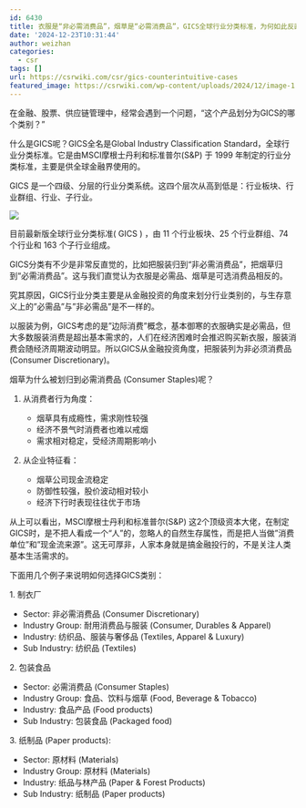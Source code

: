 ```yaml
---
id: 6430
title: 衣服是“非必需消费品”，烟草是“必需消费品”，GICS全球行业分类标准，为何如此反直觉？
date: '2024-12-23T10:31:44'
author: weizhan
categories:
  - csr
tags: []
url: https://csrwiki.com/csr/gics-counterintuitive-cases
featured_image: https://csrwiki.com/wp-content/uploads/2024/12/image-1.png
---
```


在金融、股票、供应链管理中，经常会遇到一个问题，“这个产品划分为GICS的哪个类别？”

什么是GICS呢？GICS全名是Global Industry Classification Standard，全球行业分类标准。它是由MSCI摩根士丹利和标准普尔(S\&P) 于 1999 年制定的行业分类标准，主要是供全球金融界使用的。

GICS 是一个四级、分层的行业分类系统。这四个层次从高到低是：行业板块、行业群组、行业、子行业。

![](https://csrwiki.com/wp-content/uploads/2024/12/image-1.png)

目前最新版全球行业分类标准( GICS ) ，由 11 个行业板块、25 个行业群组、74 个行业和 163 个子行业组成。

GICS分类有不少是非常反直觉的，比如把服装归到“非必需消费品”，把烟草归到“必需消费品”。这与我们直觉认为衣服是必需品、烟草是可选消费品相反的。

究其原因，GICS行业分类主要是从金融投资的角度来划分行业类别的，与生存意义上的”必需品”与”非必需品”是不一样的。

以服装为例，GICS考虑的是”边际消费”概念，基本御寒的衣服确实是必需品，但大多数服装消费是超出基本需求的，人们在经济困难时会推迟购买新衣服，服装消费会随经济周期波动明显。所以GICS从金融投资角度，把服装列为非必须消费品(Consumer Discretionary)。

烟草为什么被划归到必需消费品 (Consumer Staples)呢？

1. 从消费者行为角度：

   - 烟草具有成瘾性，需求刚性较强
   - 经济不景气时消费者也难以戒烟
   - 需求相对稳定，受经济周期影响小

2. 从企业特征看：

   - 烟草公司现金流稳定
   - 防御性较强，股价波动相对较小
   - 经济下行时表现往往优于市场

从上可以看出，MSCI摩根士丹利和标准普尔(S\&P) 这2个顶级资本大佬，在制定GICS时，是不把人看成一个“人”的，忽略人的自然生存属性，而是把人当做”消费单位”和”现金流来源”。这无可厚非，人家本身就是搞金融投行的，不是关注人类基本生活需求的。

下面用几个例子来说明如何选择GICS类别：

1\. 制衣厂

- Sector: 非必需消费品 (Consumer Discretionary)
- Industry Group: 耐用消费品与服装 (Consumer, Durables & Apparel)
- Industry: 纺织品、服装与奢侈品 (Textiles, Apparel & Luxury)
- Sub Industry: 纺织品 (Textiles)

2. 包装食品

- Sector: 必需消费品 (Consumer Staples)
- Industry Group: 食品、饮料与烟草 (Food, Beverage & Tobacco)
- Industry: 食品产品 (Food products)
- Sub Industry: 包装食品 (Packaged food)

3\. 纸制品 (Paper products):

- Sector: 原材料 (Materials)
- Industry Group: 原材料 (Materials)
- Industry: 纸品与林产品 (Paper & Forest Products)
- Sub Industry: 纸制品 (Paper products)
